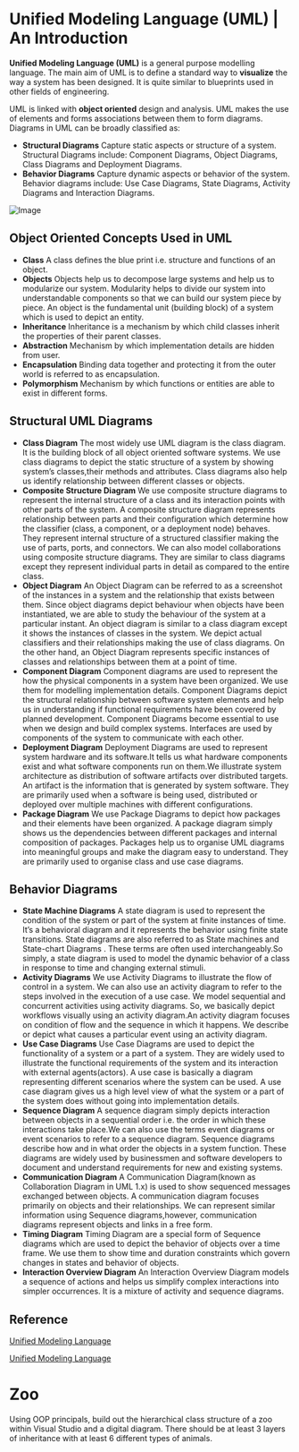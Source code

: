 # **Unified Modeling Language (UML) | An Introduction**

**Unified Modeling Language (UML)** is a general purpose modelling language. The main aim of UML is to define a standard way to **visualize** the way a system has been designed. It is quite similar to blueprints used in other fields of engineering.

UML is linked with **object oriented** design and analysis. UML makes the use of elements and forms associations between them to form diagrams. Diagrams in UML can be broadly classified as:

- **Structural Diagrams**  Capture static aspects or structure of a system. Structural Diagrams include: Component Diagrams, Object Diagrams, Class Diagrams and Deployment Diagrams.
- **Behavior Diagrams**  Capture dynamic aspects or behavior of the system. Behavior diagrams include: Use Case Diagrams, State Diagrams, Activity Diagrams and Interaction Diagrams.

![Image](https://media.geeksforgeeks.org/wp-content/cdn-uploads/uml_diagram-1.png)

## Object Oriented Concepts Used in UML

- **Class**  A class defines the blue print i.e. structure and functions of an object.
- **Objects** Objects help us to decompose large systems and help us to modularize our system. Modularity helps to divide our system into understandable components so that we can build our system piece by piece. An object is the fundamental unit (building block) of a system which is used to depict an entity.
- **Inheritance** Inheritance is a mechanism by which child classes inherit the properties of their parent classes.
- **Abstraction** Mechanism by which implementation details are hidden from user.
- **Encapsulation** Binding data together and protecting it from the outer world is referred to as encapsulation.
- **Polymorphism** Mechanism by which functions or entities are able to exist in different forms.

## Structural UML Diagrams

- **Class Diagram** The most widely use UML diagram is the class diagram. It is the building block of all object oriented software systems. We use class diagrams to depict the static structure of a system by showing system’s classes,their methods and attributes. Class diagrams also help us identify relationship between different classes or objects.
- **Composite Structure Diagram** We use composite structure diagrams to represent the internal structure of a class and its interaction points with other parts of the system. A composite structure diagram represents relationship between parts and their configuration which determine how the classifier (class, a component, or a deployment node) behaves. They represent internal structure of a structured classifier making the use of parts, ports, and connectors. We can also model collaborations using composite structure diagrams. They are similar to class diagrams except they represent individual parts in detail as compared to the entire class.
- **Object Diagram** An Object Diagram can be referred to as a screenshot of the instances in a system and the relationship that exists between them. Since object diagrams depict behaviour when objects have been instantiated, we are able to study the behaviour of the system at a particular instant. An object diagram is similar to a class diagram except it shows the instances of classes in the system. We depict actual classifiers and their relationships making the use of class diagrams. On the other hand, an Object Diagram represents specific instances of classes and relationships between them at a point of time.
- **Component Diagram** Component diagrams are used to represent the how the physical components in a system have been organized. We use them for modelling implementation details. Component Diagrams depict the structural relationship between software system elements and help us in understanding if functional requirements have been covered by planned development. Component Diagrams become essential to use when we design and build complex systems. Interfaces are used by components of the system to communicate with each other.
- **Deployment Diagram** Deployment Diagrams are used to represent system hardware and its software.It tells us what hardware components exist and what software components run on them.We illustrate system architecture as distribution of software artifacts over distributed targets. An artifact is the information that is generated by system software. They are primarily used when a software is being used, distributed or deployed over multiple machines with different configurations.
- **Package Diagram** We use Package Diagrams to depict how packages and their elements have been organized. A package diagram simply shows us the dependencies between different packages and internal composition of packages. Packages help us to organise UML diagrams into meaningful groups and make the diagram easy to understand. They are primarily used to organise class and use case diagrams.

## Behavior Diagrams
- **State Machine Diagrams** A state diagram is used to represent the condition of the system or part of the system at finite instances of time. It’s a behavioral diagram and it represents the behavior using finite state transitions. State diagrams are also referred to as State machines and State-chart Diagrams . These terms are often used interchangeably.So simply, a state diagram is used to model the dynamic behavior of a class in response to time and changing external stimuli.
- **Activity Diagrams** We use Activity Diagrams to illustrate the flow of control in a system. We can also use an activity diagram to refer to the steps involved in the execution of a use case. We model sequential and concurrent activities using activity diagrams. So, we basically depict workflows visually using an activity diagram.An activity diagram focuses on condition of flow and the sequence in which it happens. We describe or depict what causes a particular event using an activity diagram.
- **Use Case Diagrams** Use Case Diagrams are used to depict the functionality of a system or a part of a system. They are widely used to illustrate the functional requirements of the system and its interaction with external agents(actors). A use case is basically a diagram representing different scenarios where the system can be used. A use case diagram gives us a high level view of what the system or a part of the system does without going into implementation details.
- **Sequence Diagram** A sequence diagram simply depicts interaction between objects in a sequential order i.e. the order in which these interactions take place.We can also use the terms event diagrams or event scenarios to refer to a sequence diagram. Sequence diagrams describe how and in what order the objects in a system function. These diagrams are widely used by businessmen and software developers to document and understand requirements for new and existing systems.
- **Communication Diagram** A Communication Diagram(known as Collaboration Diagram in UML 1.x) is used to show sequenced messages exchanged between objects. A communication diagram focuses primarily on objects and their relationships. We can represent similar information using Sequence diagrams,however, communication diagrams represent objects and links in a free form.
- **Timing Diagram** Timing Diagram are a special form of Sequence diagrams which are used to depict the behavior of objects over a time frame. We use them to show time and duration constraints which govern changes in states and behavior of objects.
- **Interaction Overview Diagram** An Interaction Overview Diagram models a sequence of actions and helps us simplify complex interactions into simpler occurrences. It is a mixture of activity and sequence diagrams.

## Reference

[Unified Modeling Language](https://en.wikipedia.org/wiki/Unified_Modeling_Language)

[Unified Modeling Language](https://developer.ibm.com/articles/an-introduction-to-uml/)

# Zoo

Using OOP principals, build out the hierarchical class structure of a zoo within Visual Studio and a digital diagram. There should be at least 3 layers of inheritance with at least 6 different types of animals.

